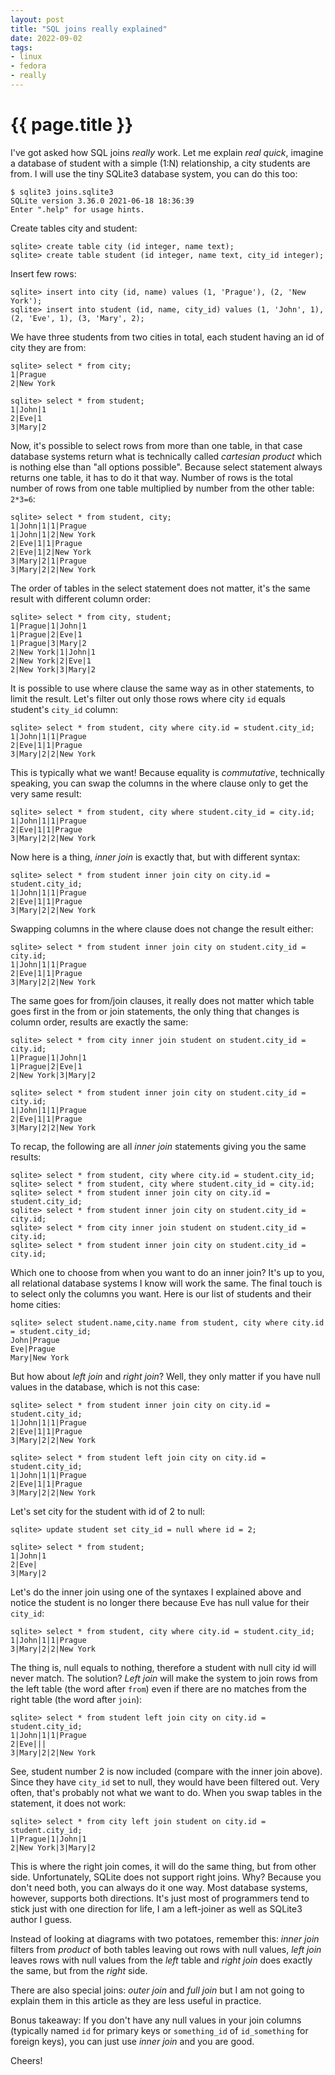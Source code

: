 ```yaml
---
layout: post
title: "SQL joins really explained"
date: 2022-09-02
tags:
- linux
- fedora
- really
---
```

{{ page.title }}
================

I've got asked how SQL joins *really* work. Let me explain *real quick*,
imagine a database of student with a simple (1:N) relationship, a city students
are from. I will use the tiny SQLite3 database system, you can do this too:

	$ sqlite3 joins.sqlite3
	SQLite version 3.36.0 2021-06-18 18:36:39
	Enter ".help" for usage hints.

Create tables city and student:

	sqlite> create table city (id integer, name text);
	sqlite> create table student (id integer, name text, city_id integer);

Insert few rows:

	sqlite> insert into city (id, name) values (1, 'Prague'), (2, 'New York');
	sqlite> insert into student (id, name, city_id) values (1, 'John', 1), (2, 'Eve', 1), (3, 'Mary', 2);

We have three students from two cities in total, each student having an id of
city they are from:

	sqlite> select * from city;
	1|Prague
	2|New York

	sqlite> select * from student;
	1|John|1
	2|Eve|1
	3|Mary|2

Now, it's possible to select rows from more than one table, in that case
database systems return what is technically called *cartesian product* which is
nothing else than "all options possible". Because select statement always
returns one table, it has to do it that way. Number of rows is the total number
of rows from one table multiplied by number from the other table: `2*3=6`:

	sqlite> select * from student, city;
	1|John|1|1|Prague
	1|John|1|2|New York
	2|Eve|1|1|Prague
	2|Eve|1|2|New York
	3|Mary|2|1|Prague
	3|Mary|2|2|New York

The order of tables in the select statement does not matter, it's the same
result with different column order:

	sqlite> select * from city, student;
	1|Prague|1|John|1
	1|Prague|2|Eve|1
	1|Prague|3|Mary|2
	2|New York|1|John|1
	2|New York|2|Eve|1
	2|New York|3|Mary|2

It is possible to use where clause the same way as in other statements, to
limit the result. Let's filter out only those rows where city `id` equals
student's `city_id` column:

	sqlite> select * from student, city where city.id = student.city_id;
	1|John|1|1|Prague
	2|Eve|1|1|Prague
	3|Mary|2|2|New York

This is typically what we want! Because equality is *commutative*, technically
speaking, you can swap the columns in the where clause only to get the very
same result:

	sqlite> select * from student, city where student.city_id = city.id;
	1|John|1|1|Prague
	2|Eve|1|1|Prague
	3|Mary|2|2|New York

Now here is a thing, *inner join* is exactly that, but with different syntax:

	sqlite> select * from student inner join city on city.id = student.city_id;
	1|John|1|1|Prague
	2|Eve|1|1|Prague
	3|Mary|2|2|New York

Swapping columns in the where clause does not change the result either:

	sqlite> select * from student inner join city on student.city_id = city.id;
	1|John|1|1|Prague
	2|Eve|1|1|Prague
	3|Mary|2|2|New York

The same goes for from/join clauses, it really does not matter which table goes
first in the from or join statements, the only thing that changes is column
order, results are exactly the same:

	sqlite> select * from city inner join student on student.city_id = city.id;
	1|Prague|1|John|1
	1|Prague|2|Eve|1
	2|New York|3|Mary|2

	sqlite> select * from student inner join city on student.city_id = city.id;
	1|John|1|1|Prague
	2|Eve|1|1|Prague
	3|Mary|2|2|New York

To recap, the following are all *inner join* statements giving you the same
results:

	sqlite> select * from student, city where city.id = student.city_id;
	sqlite> select * from student, city where student.city_id = city.id;
	sqlite> select * from student inner join city on city.id = student.city_id;
	sqlite> select * from student inner join city on student.city_id = city.id;
	sqlite> select * from city inner join student on student.city_id = city.id;
	sqlite> select * from student inner join city on student.city_id = city.id;

Which one to choose from when you want to do an inner join? It's up to you, all
relational database systems I know will work the same. The final touch is to
select only the columns you want. Here is our list of students and their home
cities:

	sqlite> select student.name,city.name from student, city where city.id = student.city_id;
	John|Prague
	Eve|Prague
	Mary|New York

But how about *left join* and *right join*? Well, they only matter if you have
null values in the database, which is not this case:

	sqlite> select * from student inner join city on city.id = student.city_id;
	1|John|1|1|Prague
	2|Eve|1|1|Prague
	3|Mary|2|2|New York
	
	sqlite> select * from student left join city on city.id = student.city_id;
	1|John|1|1|Prague
	2|Eve|1|1|Prague
	3|Mary|2|2|New York

Let's set city for the student with id of 2 to null:

	sqlite> update student set city_id = null where id = 2;

	sqlite> select * from student;
	1|John|1
	2|Eve|
	3|Mary|2

Let's do the inner join using one of the syntaxes I explained above and notice
the student is no longer there because Eve has null value for their `city_id`:

	sqlite> select * from student, city where city.id = student.city_id;
	1|John|1|1|Prague
	3|Mary|2|2|New York

The thing is, null equals to nothing, therefore a student with null city id
will never match. The solution? *Left join* will make the system to join rows
from the left table (the word after `from`) even if there are no matches from
the right table (the word after `join`):

	sqlite> select * from student left join city on city.id = student.city_id;
	1|John|1|1|Prague
	2|Eve|||
	3|Mary|2|2|New York

See, student number 2 is now included (compare with the inner join above).
Since they have `city_id` set to null, they would have been filtered out. Very
often, that's probably not what we want to do. When you swap tables in the
statement, it does not work:

	sqlite> select * from city left join student on city.id = student.city_id;
	1|Prague|1|John|1
	2|New York|3|Mary|2

This is where the right join comes, it will do the same thing, but from other
side. Unfortunately, SQLite does not support right joins. Why? Because you
don't need both, you can always do it one way. Most database systems, however,
supports both directions. It's just most of programmers tend to stick just with
one direction for life, I am a left-joiner as well as SQLite3 author I guess.

Instead of looking at diagrams with two potatoes, remember this: *inner join* filters from *product* of both tables leaving out rows with null values, *left join* leaves rows with null values from the *left* table and *right join* does exactly the same, but from the *right* side.

There are also special joins: *outer join* and *full join* but I am not going
to explain them in this article as they are less useful in practice.

Bonus takeaway: If you don't have any null values in your join columns (typically
named `id` for primary keys or `something_id` of `id_something` for foreign
keys), you can just use *inner join* and you are good.

Cheers!
